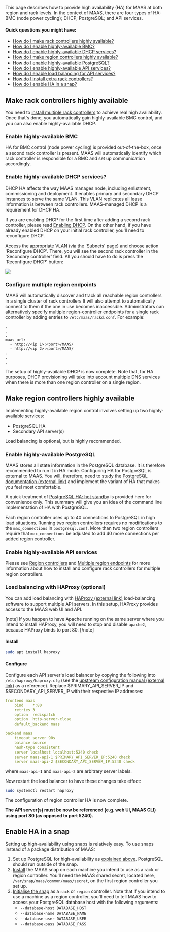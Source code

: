<!-- deb-2-7-cli
||2.7|2.8|2.9|
|-----:|:-----:|:-----:|:-----:|
|Snap|[CLI](/t/high-availability-snap-2-7-cli/2682) ~ [UI](/t/high-availability-snap-2-7-ui/2683)|[CLI](/t/high-availability-snap-2-8-cli/2684) ~ [UI](/t/high-availability-snap-2-8-ui/2685)|[CLI](/t/high-availability-snap-2-9-cli/2686) ~ [UI](/t/high-availability-snap-2-9-ui/2687)|
|Packages|**CLI** ~ [UI](/t/high-availability-deb-2-7-ui/2689)|[CLI](/t/high-availability-deb-2-8-cli/2690) ~ [UI](/t/high-availability-deb-2-8-ui/2691)|[CLI](/t/high-availability-deb-2-9-cli/2692) ~ [UI](/t/high-availability-deb-2-9-ui/2693)|
 deb-2-7-cli -->

<!-- deb-2-7-ui
||2.7|2.8|2.9|
|-----:|:-----:|:-----:|:-----:|
|Snap|[CLI](/t/high-availability-snap-2-7-cli/2682) ~ [UI](/t/high-availability-snap-2-7-ui/2683)|[CLI](/t/high-availability-snap-2-8-cli/2684) ~ [UI](/t/high-availability-snap-2-8-ui/2685)|[CLI](/t/high-availability-snap-2-9-cli/2686) ~ [UI](/t/high-availability-snap-2-9-ui/2687)|
|Packages|[CLI](/t/high-availability-deb-2-7-cli/2688) ~ **UI**|[CLI](/t/high-availability-deb-2-8-cli/2690) ~ [UI](/t/high-availability-deb-2-8-ui/2691)|[CLI](/t/high-availability-deb-2-9-cli/2692) ~ [UI](/t/high-availability-deb-2-9-ui/2693)|
 deb-2-7-ui -->

<!-- deb-2-8-cli
||2.7|2.8|2.9|
|-----:|:-----:|:-----:|:-----:|
|Snap|[CLI](/t/high-availability-snap-2-7-cli/2682) ~ [UI](/t/high-availability-snap-2-7-ui/2683)|[CLI](/t/high-availability-snap-2-8-cli/2684) ~ [UI](/t/high-availability-snap-2-8-ui/2685)|[CLI](/t/high-availability-snap-2-9-cli/2686) ~ [UI](/t/high-availability-snap-2-9-ui/2687)|
|Packages|[CLI](/t/high-availability-deb-2-7-cli/2688) ~ [UI](/t/high-availability-deb-2-7-ui/2689)||**CLI** ~ [UI](/t/high-availability-deb-2-8-ui/2691)|[CLI](/t/high-availability-deb-2-9-cli/2692) ~ [UI](/t/high-availability-deb-2-9-ui/2693)|
 deb-2-8-cli -->

<!-- deb-2-8-ui
||2.7|2.8|2.9|
|-----:|:-----:|:-----:|:-----:|
|Snap|[CLI](/t/high-availability-snap-2-7-cli/2682) ~ [UI](/t/high-availability-snap-2-7-ui/2683)|[CLI](/t/high-availability-snap-2-8-cli/2684) ~ [UI](/t/high-availability-snap-2-8-ui/2685)|[CLI](/t/high-availability-snap-2-9-cli/2686) ~ [UI](/t/high-availability-snap-2-9-ui/2687)|
|Packages|[CLI](/t/high-availability-deb-2-7-cli/2688) ~ [UI](/t/high-availability-deb-2-7-ui/2689)|[CLI](/t/high-availability-deb-2-8-cli/2690) ~ **UI**|[CLI](/t/high-availability-deb-2-9-cli/2692) ~ [UI](/t/high-availability-deb-2-9-ui/2693)|
 deb-2-8-ui -->

<!-- deb-2-9-cli
||2.7|2.8|2.9|
|-----:|:-----:|:-----:|:-----:|
|Snap|[CLI](/t/high-availability-snap-2-7-cli/2682) ~ [UI](/t/high-availability-snap-2-7-ui/2683)|[CLI](/t/high-availability-snap-2-8-cli/2684) ~ [UI](/t/high-availability-snap-2-8-ui/2685)|[CLI](/t/high-availability-snap-2-9-cli/2686) ~ [UI](/t/high-availability-snap-2-9-ui/2687)|
|Packages|[CLI](/t/high-availability-deb-2-7-cli/2688) ~ [UI](/t/high-availability-deb-2-7-ui/2689)|[CLI](/t/high-availability-deb-2-8-cli/2690) ~ [UI](/t/high-availability-deb-2-8-ui/2691)||**CLI** ~ [UI](/t/high-availability-deb-2-9-ui/2693)|
 deb-2-9-cli -->

<!-- deb-2-9-ui
||2.7|2.8|2.9|
|-----:|:-----:|:-----:|:-----:|
|Snap|[CLI](/t/high-availability-snap-2-7-cli/2682) ~ [UI](/t/high-availability-snap-2-7-ui/2683)|[CLI](/t/high-availability-snap-2-8-cli/2684) ~ [UI](/t/high-availability-snap-2-8-ui/2685)|[CLI](/t/high-availability-snap-2-9-cli/2686) ~ [UI](/t/high-availability-snap-2-9-ui/2687)|
|Packages|[CLI](/t/high-availability-deb-2-7-cli/2688) ~ [UI](/t/high-availability-deb-2-7-ui/2689)|[CLI](/t/high-availability-deb-2-8-cli/2690) ~ [UI](/t/high-availability-deb-2-8-ui/2691)|[CLI](/t/high-availability-deb-2-9-cli/2692) ~ **UI**|
 deb-2-9-ui -->

<!-- snap-2-7-cli
||2.7|2.8|2.9|
|-----:|:-----:|:-----:|:-----:|
|Snap|**CLI** ~ [UI](/t/high-availability-snap-2-7-ui/2683)|[CLI](/t/high-availability-snap-2-8-cli/2684) ~ [UI](/t/high-availability-snap-2-8-ui/2685)|[CLI](/t/high-availability-snap-2-9-cli/2686) ~ [UI](/t/high-availability-snap-2-9-ui/2687)|
|Packages|[CLI](/t/high-availability-deb-2-7-cli/2688) ~ [UI](/t/high-availability-deb-2-7-ui/2689)|[CLI](/t/high-availability-deb-2-8-cli/2690) ~ [UI](/t/high-availability-deb-2-8-ui/2691)|[CLI](/t/high-availability-deb-2-9-cli/2692) ~ [UI](/t/high-availability-deb-2-9-ui/2693)|
 snap-2-7-cli -->

<!-- snap-2-7-ui
||2.7|2.8|2.9|
|-----:|:-----:|:-----:|:-----:|
|Snap|[CLI](/t/high-availability-snap-2-7-cli/2682) ~ **UI**|[CLI](/t/high-availability-snap-2-8-cli/2684) ~ [UI](/t/high-availability-snap-2-8-ui/2685)|[CLI](/t/high-availability-snap-2-9-cli/2686) ~ [UI](/t/high-availability-snap-2-9-ui/2687)|
|Packages|[CLI](/t/high-availability-deb-2-7-cli/2688) ~ [UI](/t/high-availability-deb-2-7-ui/2689)|[CLI](/t/high-availability-deb-2-8-cli/2690) ~ [UI](/t/high-availability-deb-2-8-ui/2691)|[CLI](/t/high-availability-deb-2-9-cli/2692) ~ [UI](/t/high-availability-deb-2-9-ui/2693)|
 snap-2-7-ui -->

<!-- snap-2-8-cli
||2.7|2.8|2.9|
|-----:|:-----:|:-----:|:-----:|
|Snap|[CLI](/t/high-availability-snap-2-7-cli/2682) ~ [UI](/t/high-availability-snap-2-7-ui/2683)||**CLI** ~ [UI](/t/high-availability-snap-2-8-ui/2685)|[CLI](/t/high-availability-snap-2-9-cli/2686) ~ [UI](/t/high-availability-snap-2-9-ui/2687)|
|Packages|[CLI](/t/high-availability-deb-2-7-cli/2688) ~ [UI](/t/high-availability-deb-2-7-ui/2689)|[CLI](/t/high-availability-deb-2-8-cli/2690) ~ [UI](/t/high-availability-deb-2-8-ui/2691)|[CLI](/t/high-availability-deb-2-9-cli/2692) ~ [UI](/t/high-availability-deb-2-9-ui/2693)|
 snap-2-8-cli -->

<!-- snap-2-8-ui
||2.7|2.8|2.9|
|-----:|:-----:|:-----:|:-----:|
|Snap|[CLI](/t/high-availability-snap-2-7-cli/2682) ~ [UI](/t/high-availability-snap-2-7-ui/2683)|[CLI](/t/high-availability-snap-2-8-cli/2684) ~ **UI**|[CLI](/t/high-availability-snap-2-9-cli/2686) ~ [UI](/t/high-availability-snap-2-9-ui/2687)|
|Packages|[CLI](/t/high-availability-deb-2-7-cli/2688) ~ [UI](/t/high-availability-deb-2-7-ui/2689)|[CLI](/t/high-availability-deb-2-8-cli/2690) ~ [UI](/t/high-availability-deb-2-8-ui/2691)|[CLI](/t/high-availability-deb-2-9-cli/2692) ~ [UI](/t/high-availability-deb-2-9-ui/2693)|
 snap-2-8-ui -->

<!-- snap-2-9-cli
||2.7|2.8|2.9|
|-----:|:-----:|:-----:|:-----:|
|Snap|[CLI](/t/high-availability-snap-2-7-cli/2682) ~ [UI](/t/high-availability-snap-2-7-ui/2683)|[CLI](/t/high-availability-snap-2-8-cli/2684) ~ [UI](/t/high-availability-snap-2-8-ui/2685)||**CLI** ~ [UI](/t/high-availability-snap-2-9-ui/2687)|
|Packages|[CLI](/t/high-availability-deb-2-7-cli/2688) ~ [UI](/t/high-availability-deb-2-7-ui/2689)|[CLI](/t/high-availability-deb-2-8-cli/2690) ~ [UI](/t/high-availability-deb-2-8-ui/2691)|[CLI](/t/high-availability-deb-2-9-cli/2692) ~ [UI](/t/high-availability-deb-2-9-ui/2693)|
 snap-2-9-cli -->

<!-- snap-2-9-ui
||2.7|2.8|2.9|
|-----:|:-----:|:-----:|:-----:|
|Snap|[CLI](/t/high-availability-snap-2-7-cli/2682) ~ [UI](/t/high-availability-snap-2-7-ui/2683)|[CLI](/t/high-availability-snap-2-8-cli/2684) ~ [UI](/t/high-availability-snap-2-8-ui/2685)|[CLI](/t/high-availability-snap-2-9-cli/2686) ~ **UI**|
|Packages|[CLI](/t/high-availability-deb-2-7-cli/2688) ~ [UI](/t/high-availability-deb-2-7-ui/2689)|[CLI](/t/high-availability-deb-2-8-cli/2690) ~ [UI](/t/high-availability-deb-2-8-ui/2691)|[CLI](/t/high-availability-deb-2-9-cli/2692) ~ [UI](/t/high-availability-deb-2-9-ui/2693)|
 snap-2-9-ui -->

This page describes how to provide high availability (HA) for MAAS at both region and rack levels.  In the context of MAAS, there are four types of HA: BMC (node power cycling); DHCP; PostgreSQL; and API services.

#### Quick questions you might have:

* [How do I make rack controllers highly available?](/t/high-availability/804#heading--rack-controller-ha)
* [How do I enable highly-available BMC?](/t/high-availability/804#heading--bmc-ha)
* [How do I enable highly-available DHCP services?](/t/high-availability/804#heading--dhcp-ha)
* [How do I make region controllers highly available?](/t/high-availability/804#heading--region-controller-ha)
* [How do I enable highly-available PostgreSQL?](/t/high-availability/804#heading--postgresql-ha)
* [How do I enable highly-available API services?](/t/high-availability/804#heading--secondary-api-servers)
* [How do I enable load balancing for API services?](/t/high-availability/804#heading--load-balancing-with-haproxy-optional)
* [How do I install extra rack controllers?](/t/rack-controllers/771#heading--install-a-rack-controller)
* [How do I enable HA in a snap?](/t/high-availability/804#heading--snap)

<h2 id="heading--rack-controller-ha">Make rack controllers highly available</h2>

You need to [install multiple rack controllers](/t/rack-controllers/771#heading--install-a-rack-controller) to achieve real high availability.  Once that's done, you automatically gain highly-available BMC control, and you can also enable highly-available DHCP.

<h3 id="heading--bmc-ha">Enable highly-available BMC</h3>

HA for BMC control (node power cycling) is provided out-of-the-box, once a second rack controller is present. MAAS will automatically identify which rack controller is responsible for a BMC and set up communication accordingly.

<h3 id="heading--dhcp-ha">Enable highly-available DHCP services?</h3>

DHCP HA affects the way MAAS manages node, including enlistment, commissioning and deployment. It enables primary and secondary DHCP instances to serve the same VLAN. This VLAN replicates all lease information is between rack controllers. MAAS-managed DHCP is a requirement for DHCP HA.

If you are enabling DHCP for the first time after adding a second rack controller, please read [Enabling DHCP](/t/managing-dhcp/759#heading--enabling-dhcp).  On the other hand, if you have already enabled DHCP on your initial rack controller, you'll need to reconfigure DHCP.

Access the appropriate VLAN (via the 'Subnets' page) and choose action 'Reconfigure DHCP'. There, you will see the second rack controller in the 'Secondary controller' field. All you should have to do is press the 'Reconfigure DHCP' button:

<a href="external link" target = "_blank"><img src="external link"></a>

<h3 id="heading--multiple-region-endpoints">Configure multiple region endpoints</h3>

MAAS will automatically discover and track all reachable region controllers in a single cluster of rack controllers  It will also attempt to automatically connect to them if the one in use becomes inaccessible.  Administrators can alternatively specify multiple region-controller endpoints for a single rack controller by adding entries to `/etc/maas/rackd.conf`.  For example:

    .
    .
    .
    maas_url:
      - http://<ip 1>:<port>/MAAS/
      - http://<ip 2>:<port>/MAAS/
    .
    .
    .

The setup of highly-available DHCP is now complete.  Note that, for HA purposes, DHCP provisioning will take into account multiple DNS services when there is more than one region controller on a single region.

<h2 id="heading--region-controller-ha">Make region controllers highly available</h2>

Implementing highly-available region control involves setting up two highly-available services:

-   PostgreSQL HA
-   Secondary API server(s)

Load balancing is optional, but is highly recommended.

<h3 id="heading--postgresql-ha">Enable highly-available PostgreSQL</h3>

MAAS stores all state information in the PostgreSQL database. It is therefore recommended to run it in HA mode. Configuring HA for PostgreSQL is external to MAAS. You will, therefore, need to study the [PostgreSQL documentation (external link)](https://www.postgresql.org/docs/9.5/static/high-availability.html) and implement the variant of HA that makes you feel most comfortable.

A quick treatment of [PostgreSQL HA: hot standby](/t/postgresql-ha-hot-standby/803) is provided here for convenience only. This summary will give you an idea of the command line implementation of HA with PostgreSQL.

Each region controller uses up to 40 connections to PostgreSQL in high load situations. Running two region controllers requires no modifications to the `max_connections` in `postgresql.conf`. More than two region controllers require that `max_connections` be adjusted to add 40 more connections per added region controller.

<h3 id="heading--secondary-api-servers">Enable highly-available API services</h3>

Please see [Region controllers](/t/region-controllers/772) and [Multiple region endpoints](#heading--multiple-region-endpoints) for more information about how to install and configure rack controllers for multiple region controllers.

<h3 id="heading--load-balancing-with-haproxy-optional">Load balancing with HAProxy (optional)</h3>

You can add load balancing with [HAProxy (external link)](http://www.haproxy.org/) load-balancing software to support multiple API servers. In this setup, HAProxy provides access to the MAAS web UI and API.

[note]
If you happen to have Apache running on the same server where you intend to install HAProxy, you will need to stop and disable `apache2`, because HAProxy binds to port 80.
[/note]

<h4 id="heading--install">Install</h4>

``` bash
sudo apt install haproxy
```

<h4 id="heading--configure">Configure</h4>

Configure each API server's load balancer by copying the following into `/etc/haproxy/haproxy.cfg` (see the [upstream configuration manual (external link)](http://cbonte.github.io/haproxy-dconv/1.6/configuration.html) as a reference). Replace $PRIMARY_API_SERVER_IP and $SECONDARY_API_SERVER_IP with their respective IP addresses:

``` yaml
frontend maas
    bind    *:80
    retries 3
    option  redispatch
    option  http-server-close
    default_backend maas

backend maas
    timeout server 90s
    balance source
    hash-type consistent
    server localhost localhost:5240 check
    server maas-api-1 $PRIMARY_API_SERVER_IP:5240 check
    server maas-api-2 $SECONDARY_API_SERVER_IP:5240 check
```

where `maas-api-1` and `maas-api-2` are arbitrary server labels.

Now restart the load balancer to have these changes take effect:

``` bash
sudo systemctl restart haproxy
```

The configuration of region controller HA is now complete.

**The API server(s) must be now be referenced (e.g. web UI, MAAS CLI) using port 80 (as opposed to port 5240).**

<h2 id="heading--snap">Enable HA in a snap</h2>

Setting up high-availability using snaps is relatively easy. To use snaps instead of a package distribution of MAAS:

1.  Set up PostgreSQL for high-availability as [explained above](/t/high-availability/804#heading--postgresql-ha). PostgreSQL should run outside of the snap.
2.  [Install](/t/maas-installation-from-a-snap/773#heading--install-from-snap) the MAAS snap on each machine you intend to use as a rack or region controller. You'll need the MAAS shared secret, located here, `/var/snap/maas/common/maas/secret`, on the first region controller you set up.
3.  [Initialise the snap](/t/maas-installation-from-a-snap/773#heading--initialisation) as a `rack` or `region` controller. Note that if you intend to use a machine as a region controller, you'll need to tell MAAS how to access your PostgreSQL database host with the following arguments:
    -   `--database-host DATABASE_HOST`
    -   `--database-name DATABASE_NAME`
    -   `--database-user DATABASE_USER`
    -   `--database-pass DATABASE_PASS`

<!-- LINKS -->